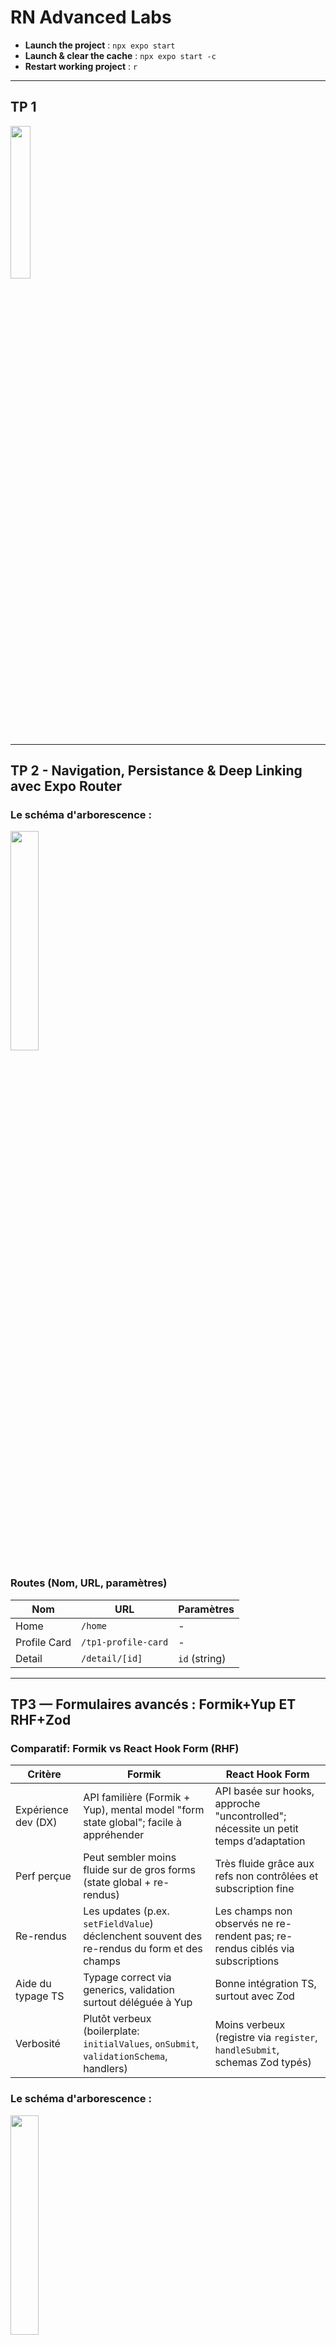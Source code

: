 # RN Advanced Labs

- **Launch the project** : `npx expo start`
- **Launch & clear the cache** : `npx expo start -c`
- **Restart working project** : `r`

---
## TP 1

<img src="./assets/images/readme/1.jpg" width="25%" />

---

## TP 2 - Navigation, Persistance & Deep Linking avec Expo Router

### Le schéma d'arborescence :  
<img src="./assets/images/readme/image.png" width="30%" />


### Routes (Nom, URL, paramètres)

| Nom | URL | Paramètres |
|---|---|---|
| Home | `/home` | - |
| Profile Card | `/tp1-profile-card` | - |
| Detail | `/detail/[id]` | `id` (string) |


---

## TP3 — Formulaires avancés : Formik+Yup ET RHF+Zod

### Comparatif: Formik vs React Hook Form (RHF)

| Critère | Formik | React Hook Form |
|---|---|---|
| Expérience dev (DX) | API familière (Formik + Yup), mental model "form state global"; facile à appréhender | API basée sur hooks, approche "uncontrolled"; nécessite un petit temps d’adaptation |
| Perf perçue | Peut sembler moins fluide sur de gros forms (state global + re-rendus) | Très fluide grâce aux refs non contrôlées et subscription fine |
| Re-rendus | Les updates (p.ex. `setFieldValue`) déclenchent souvent des re-rendus du form et des champs | Les champs non observés ne re-rendent pas; re-rendus ciblés via subscriptions |
| Aide du typage TS | Typage correct via generics, validation surtout déléguée à Yup | Bonne intégration TS, surtout avec Zod |
| Verbosité | Plutôt verbeux (boilerplate: `initialValues`, `onSubmit`, `validationSchema`, handlers) | Moins verbeux (registre via `register`, `handleSubmit`, schemas Zod typés) |


### Le schéma d'arborescence :  
<img src="./assets/images/readme/image2.png" width="30%" />

### Routes (Nom, URL, paramètres)

| Nom          | URL                 | Paramètres    |
| ------------ | ------------------- | ------------- |
| Home         | `/home`             | -             |
| Profile Card | `/tp1-profile-card` | -             |
| Detail       | `/detail/[id]`      | `id` (string) |
| Formik Form  | `/TP3-forms/formik` | -             |
| RHF Form     | `/TP3-forms/rhf`    | -             |

<p float="left">
  <img src="./assets/images/readme/3.1.jpg" width="25%" />
  <img src="./assets/images/readme/3.2.jpg" width="25%" />
</p>

---

## TP 4 (a) - Robots

### Choix de Formik + Yup

Pour ce projet, j’ai choisi Formik (gestion de formulaires) associé à Yup (validation de schémas) plutôt que d’autres solutions comme React Hook Form + Zod.
La raison principale est la simplicité : le formulaire est relativement basique et ne nécessite pas les optimisations avancées offertes par RHF (performances sur des centaines de champs, intégration très fine avec le cycle de rendu).
Formik + Yup offrent une syntaxe très lisible, facile à maintenir dans un contexte pédagogique ou de démonstration, et couvrent largement les besoins d’un CRUD simple comme celui-ci.

### Arborescence

<img src="./assets/images/readme/image3.png" width="30%" />

## Routes Robots

| Nom        | URL                       | Paramètres          |
|------------|---------------------------|---------------------|
| Liste      | `/tp4-robots`             | -                   |
| Création   | `/tp4-robots/create`      | -                   |
| Édition    | `/tp4-robots/edit/[id]`   | `id` (string, uuid) |
| Suppression| `/tp4-robots` *(depuis la liste)* | `id` (string, uuid) |


### Règles de validation

Les règles métiers sont centralisées dans `robotSchema.ts` avec **Yup** :

- `name` : chaîne, **min 2 caractères**, obligatoire, **unique** dans la collection  
- `label` : chaîne, **min 3 caractères**, obligatoire  
- `year` : entier, compris entre **1950** et **année courante**, obligatoire  
- `type` : enum, une valeur parmi :  
  - `industrial` → Industriel  
  - `service` → Service  
  - `medical` → Médical  
  - `educational` → Éducatif  
  - `other` → Autre  

La contrainte d’unicité du `name` est vérifiée dans le **store Zustand** (`createRobot` et `updateRobot`).  

### Persistance avec Zustand

Le store Zustand (`robotsStore.ts`) utilise le middleware `persist` avec **AsyncStorage** pour garantir la persistance locale :

- Tous les robots sont sauvegardés automatiquement sur l’appareil (clé `robots-storage`)  
- À chaque redémarrage de l’app, la collection est restaurée depuis le cache  
- CRUD implémenté :  
  - `createRobot(data)` → ajout d’un robot (avec `uuidv4()` auto)  
  - `updateRobot(id, data)` → modification avec règles de validation  
  - `deleteRobot(id)` → suppression par identifiant  
  - `getRobotById(id)` → recherche d’un robot  

### Plan de tests manuels

Les tests suivants ont été effectués pour valider le fonctionnement du CRUD :

1. **Création d’un robot valide** ✅  
   - Saisie d’un `name`, `label`, `year`, `type`  
   - Résultat : robot ajouté à la liste, persistant après reload  

2. **Validation des contraintes** ✅  
   - `name` < 2 caractères → message d’erreur affiché  
   - `label` < 3 caractères → message d’erreur affiché  
   - `year` < 1950 ou > année courante → rejet avec message d’erreur  
   - `name` déjà utilisé → rejet avec message d’erreur  

3. **Édition d’un robot existant** ✅  
   - Changement du `label` et `year`  
   - Résultat : mise à jour visible dans la liste, persistance OK  

4. **Suppression d’un robot** ✅  
   - Clic sur l’icône 🗑  
   - Résultat : robot supprimé de la liste, modal “Robot supprimé avec succès” affiché, persistance confirmée  

5. **Persistance au redémarrage** ✅  
   - Ajout de plusieurs robots  
   - Fermeture et relance de l’app  
   - Résultat : les robots sont toujours présents  


### Captures d'écran

<p float="left">
  <img src="./assets/images/readme/4.1.jpg" width="25%" />
  <img src="./assets/images/readme/4.2.jpg" width="25%" />
  <img src="./assets/images/readme/4.3.jpg" width="25%" />
  <img src="./assets/images/readme/4.4.jpg" width="25%" />
  <img src="./assets/images/readme/4.5.jpg" width="25%" />
</p>

---

## TP 4 (b) - Robots avec Redux

### Dépendances et rôles

| Dépendance | Rôle | Remarques |
|-------------|------|-----------|
| **@reduxjs/toolkit** | Cœur de Redux moderne : création du store, des *slices* et des reducers avec une syntaxe simplifiée. | Permet d’éviter le boilerplate classique de Redux. |
| **react-redux** | Fournit le `<Provider>` et les hooks `useSelector` / `useDispatch`. | C’est le lien entre React et Redux. |
| **redux-persist** | Persiste le store Redux dans le stockage local. | Utilisé ici avec **AsyncStorage** pour garder les robots entre les sessions. |
| **@react-native-async-storage/async-storage** | Stockage local clé-valeur pour React Native. | Nécessaire à `redux-persist` pour la persistance sur mobile. |
| **yup** | Validation de schéma (structure et contraintes de données). | Empêche la création de robots invalides. |
| **formik** | Gestionnaire de formulaires pour React. | Simplifie la création/édition d’un robot. |
| **expo-router** | Système de navigation basé sur la structure des dossiers (`/app`). | Facilite la navigation entre la liste et le formulaire. |


### Arborescence
```
app/
└─ (main)/
   └─ tp4-robots-rtk/
      ├─ _layout.tsx
      ├─ index.tsx(FlatList + edit + delete + FAB)
      ├─ create.tsx
      └─ edit/
         └─ [id].tsx

tp4-store-rtk/
├─ store.ts
├─ rootReducer.ts
└─ hooks.ts

features/
└─ robots/
   └─ tp4-robots-rtk/
      ├─ robotsSlice.ts
      └─ selectors.ts

components/
└─ tp4-robots-rtk/
   ├─ RobotForm.tsx
   └─ RobotListItem.tsx

validation/
└─ tp4-robots-rtk/
   └─ robotSchema.ts

```
### Règles de validation
| Champ | Type | Contraintes | Message(s) d’erreur |
|-------|------|--------------|----------------------|
| **id** | `uuid` | Généré automatiquement à la création | - |
| **name** | `string` | Requis, min 2 caractères, unique (non sensible à la casse) | - Le nom est obligatoire<br>- Le nom doit contenir au moins 2 caractères<br>- Un robot avec ce nom existe déjà |
| **label** | `string` | Requis, min 3 caractères | - Le label est obligatoire<br>- Le label doit contenir au moins 3 caractères |
| **year** | `number` | Entier, min 1950, max année courante | - L’année doit être un nombre entier<br>- Année minimale : 1950<br>- Année maximale : {année courante} |
| **type** | `enum` | Doit appartenir à : `industrial`, `service`, `medical`, `educational`, `other` | - Type invalide<br>- Le type est obligatoire |

### Validation double

1. **Côté formulaire (Formik + Yup)**  
   → feedback immédiat à l’utilisateur avant toute action Redux.  
2. **Côté slice Redux**  
   → validation finale avant mutation du store (aucune donnée invalide n’entre dans l’état global).


---

## TP 5 - Stockage local avec SQLite : Robots Offline

| Librairie                                                                   | Description                                                          | Utilisation                                                                               |
| ----- | ---- | ----|
| **expo-sqlite**          | Fournit un moteur SQLite local et persistant sur le device.          | Stockage local des robots (CRUD, migrations, persistance offline).                        |
| **expo-file-system** | Permet la lecture/écriture/copie de fichiers dans le stockage local. | Lecture des fichiers `.sql` pour les migrations + export/import des données (DB et JSON). |
| **uuid**                            | Génère des identifiants uniques (UUID v4).                           | Attribution d’un `id` unique pour chaque robot créé localement.                           |
| **@tanstack/react-query** | Cache réactif + synchronisation automatique | Gère le cache et la mise à jour automatique des données locales (SQLite). |

